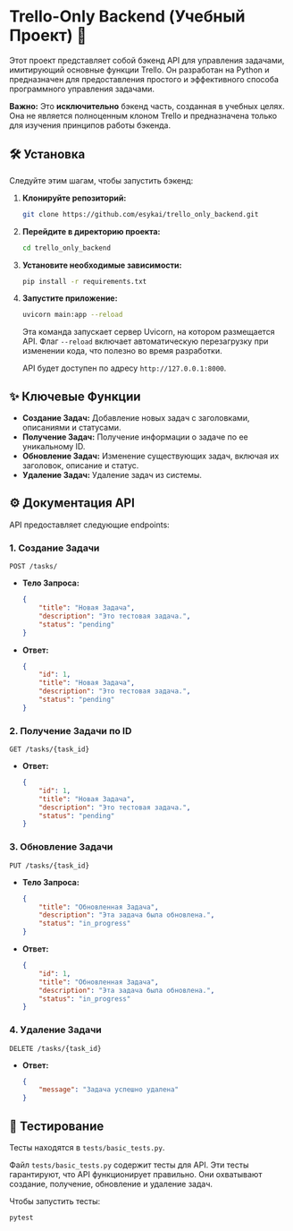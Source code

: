 # Trello-Only Backend (Учебный Проект) 🚀

Этот проект представляет собой бэкенд API для управления задачами, имитирующий основные функции Trello. Он разработан на Python и предназначен для предоставления простого и эффективного способа программного управления задачами.

**Важно:** Это **исключительно** бэкенд часть, созданная в учебных целях. Она не является полноценным клоном Trello и предназначена только для изучения принципов работы бэкенда.

## 🛠️ Установка

Следуйте этим шагам, чтобы запустить бэкенд:

1.  **Клонируйте репозиторий:**

    ```bash
    git clone https://github.com/esykai/trello_only_backend.git
    ```

2.  **Перейдите в директорию проекта:**

    ```bash
    cd trello_only_backend
    ```

3.  **Установите необходимые зависимости:**

    ```bash
    pip install -r requirements.txt
    ```

4.  **Запустите приложение:**

    ```bash
    uvicorn main:app --reload
    ```

    Эта команда запускает сервер Uvicorn, на котором размещается API. Флаг `--reload` включает автоматическую перезагрузку при изменении кода, что полезно во время разработки.

    API будет доступен по адресу `http://127.0.0.1:8000`.

## ✨ Ключевые Функции

*   **Создание Задач:** Добавление новых задач с заголовками, описаниями и статусами.
*   **Получение Задач:** Получение информации о задаче по ее уникальному ID.
*   **Обновление Задач:** Изменение существующих задач, включая их заголовок, описание и статус.
*   **Удаление Задач:** Удаление задач из системы.

## ⚙️ Документация API

API предоставляет следующие endpoints:

### 1. Создание Задачи

`POST /tasks/`

*   **Тело Запроса:**

    ```json
    {
        "title": "Новая Задача",
        "description": "Это тестовая задача.",
        "status": "pending"
    }
    ```

*   **Ответ:**

    ```json
    {
        "id": 1,
        "title": "Новая Задача",
        "description": "Это тестовая задача.",
        "status": "pending"
    }
    ```

### 2. Получение Задачи по ID

`GET /tasks/{task_id}`

*   **Ответ:**

    ```json
    {
        "id": 1,
        "title": "Новая Задача",
        "description": "Это тестовая задача.",
        "status": "pending"
    }
    ```

### 3. Обновление Задачи

`PUT /tasks/{task_id}`

*   **Тело Запроса:**

    ```json
    {
        "title": "Обновленная Задача",
        "description": "Эта задача была обновлена.",
        "status": "in_progress"
    }
    ```

*   **Ответ:**

    ```json
    {
        "id": 1,
        "title": "Обновленная Задача",
        "description": "Эта задача была обновлена.",
        "status": "in_progress"
    }
    ```

### 4. Удаление Задачи

`DELETE /tasks/{task_id}`

*   **Ответ:**

    ```json
    {
        "message": "Задача успешно удалена"
    }
    ```

## 🧪 Тестирование

Тесты находятся в `tests/basic_tests.py`.

Файл `tests/basic_tests.py` содержит тесты для API. Эти тесты гарантируют, что API функционирует правильно. Они охватывают создание, получение, обновление и удаление задач.

Чтобы запустить тесты:

```bash
pytest
```
